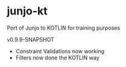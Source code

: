# junjo-kt
Port of Junjo to KOTLIN for training purposes

v0.9.9-SNAPSHOT

* Constraint Validations now working
* Filters now done the KOTLIN way
